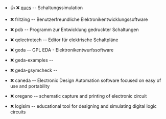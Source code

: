 - :+1: :x:  [qucs](https://launchpad.net/~qucs/+archive/ubuntu/qucs/+files/qucs_0.0.20.201022-1_amd64.deb)  --	Schaltungssimulation

- :x:  fritzing  --	Benutzerfreundliche Elektronikentwicklungssoftware
- :x:  pcb  --		Programm zur Entwicklung gedruckter Schaltungen
- :x:  qelectrotech  --	Editor für elektrische Schaltpläne
- :x:  geda  --	GPL EDA - Elektronikentwurfssoftware
- :x:  geda-examples  --
- :x:  geda-gsymcheck  --
- :x:  caneda  --	Electronic Design Automation software focused on easy of use and portability
- :x:  oregano  --	schematic capture and printing of electronic circuit
- :x:  logisim  --	educational tool for designing and simulating digital logic circuits
